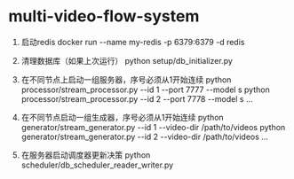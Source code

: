 # multi-video-flow-system

1. 启动redis
docker run --name my-redis -p 6379:6379 -d redis

2. 清理数据库（如果上次运行）
python setup/db_initializer.py

3. 在不同节点上启动一组服务器，序号必须从1开始连续
python processor/stream_processor.py --id 1 --port 7777 --model s
python processor/stream_processor.py --id 2 --port 7778 --model s
...

4. 在不同节点启动一组生成器，序号必须从1开始连续
python generator/stream_generator.py --id 1 --video-dir /path/to/videos
python generator/stream_generator.py --id 2 --video-dir /path/to/videos
...

5. 在服务器启动调度器更新决策
python scheduler/db_scheduler_reader_writer.py